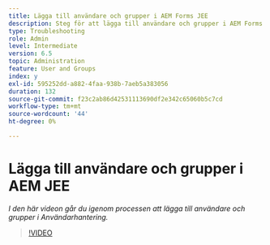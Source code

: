 ```yaml
---
title: Lägga till användare och grupper i AEM Forms JEE
description: Steg för att lägga till användare och grupper i AEM Forms JEE
type: Troubleshooting
role: Admin
level: Intermediate
version: 6.5
topic: Administration
feature: User and Groups
index: y
exl-id: 595252dd-a882-4faa-938b-7aeb5a383056
duration: 132
source-git-commit: f23c2ab86d42531113690df2e342c65060b5c7cd
workflow-type: tm+mt
source-wordcount: '44'
ht-degree: 0%

---
```


# Lägga till användare och grupper i AEM JEE

*I den här videon går du igenom processen att lägga till användare och grupper i Användarhantering.*

>[!VIDEO](https://video.tv.adobe.com/v/335485?quality=12&learn=on)

